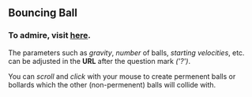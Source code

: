 ## Bouncing Ball

### To admire, visit [here](https://roadkillcat.github.io/UltiBouncingBall/BallHtml.html?0,18,5,65,2.8,0,//gravity,no_balls,min_radius,max_radius,velocity,collisions).

The parameters such as *gravity*, *number* of balls, *starting velocities*, etc. can be adjusted in the **URL** after the question mark *('?')*.

You can *scroll* and *click* with your mouse to create permenent balls or bollards which the other (non-permenent) balls will collide with.
